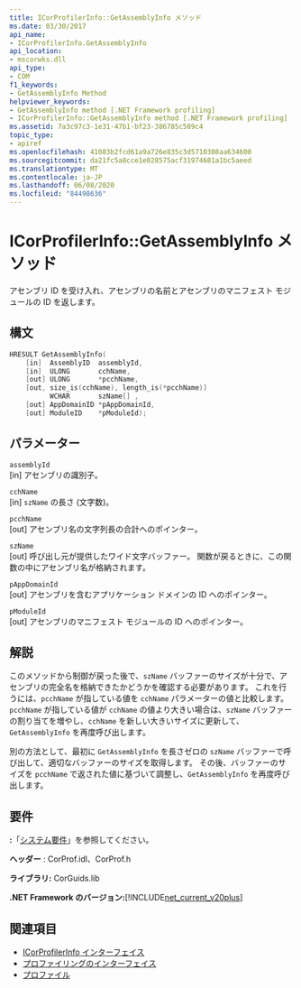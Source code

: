 ```yaml
---
title: ICorProfilerInfo::GetAssemblyInfo メソッド
ms.date: 03/30/2017
api_name:
- ICorProfilerInfo.GetAssemblyInfo
api_location:
- mscorwks.dll
api_type:
- COM
f1_keywords:
- GetAssemblyInfo Method
helpviewer_keywords:
- GetAssemblyInfo method [.NET Framework profiling]
- ICorProfilerInfo::GetAssemblyInfo method [.NET Framework profiling]
ms.assetid: 7a3c97c3-1e31-47b1-bf23-386785c509c4
topic_type:
- apiref
ms.openlocfilehash: 41083b2fcd61a9a726e835c3d5710308aa634600
ms.sourcegitcommit: da21fc5a8cce1e028575acf31974681a1bc5aeed
ms.translationtype: MT
ms.contentlocale: ja-JP
ms.lasthandoff: 06/08/2020
ms.locfileid: "84498636"
---
```

# <a name="icorprofilerinfogetassemblyinfo-method"></a>ICorProfilerInfo::GetAssemblyInfo メソッド
アセンブリ ID を受け入れ、アセンブリの名前とアセンブリのマニフェスト モジュールの ID を返します。  
  
## <a name="syntax"></a>構文  
  
```cpp  
HRESULT GetAssemblyInfo(  
    [in]  AssemblyID  assemblyId,  
    [in]  ULONG       cchName,  
    [out] ULONG       *pcchName,  
    [out, size_is(cchName), length_is(*pcchName)]  
          WCHAR       szName[] ,  
    [out] AppDomainID *pAppDomainId,  
    [out] ModuleID    *pModuleId);  
```  
  
## <a name="parameters"></a>パラメーター  
 `assemblyId`  
 [in] アセンブリの識別子。  
  
 `cchName`  
 [in] `szName` の長さ (文字数)。  
  
 `pcchName`  
 [out] アセンブリ名の文字列長の合計へのポインター。  
  
 `szName`  
 [out] 呼び出し元が提供したワイド文字バッファー。 関数が戻るときに、この関数の中にアセンブリ名が格納されます。  
  
 `pAppDomainId`  
 [out] アセンブリを含むアプリケーション ドメインの ID へのポインター。  
  
 `pModuleId`  
 [out] アセンブリのマニフェスト モジュールの ID へのポインター。  
  
## <a name="remarks"></a>解説  
 このメソッドから制御が戻った後で、`szName` バッファーのサイズが十分で、アセンブリの完全名を格納できたかどうかを確認する必要があります。 これを行うには、`pcchName` が指している値を `cchName` パラメーターの値と比較します。 `pcchName` が指している値が `cchName` の値より大きい場合は、`szName` バッファーの割り当てを増やし、`cchName` を新しい大きいサイズに更新して、`GetAssemblyInfo` を再度呼び出します。  
  
 別の方法として、最初に `GetAssemblyInfo` を長さゼロの `szName` バッファーで呼び出して、適切なバッファーのサイズを取得します。 その後、バッファーのサイズを `pcchName` で返された値に基づいて調整し、`GetAssemblyInfo` を再度呼び出します。  
  
## <a name="requirements"></a>要件  
 **:**「[システム要件](../../get-started/system-requirements.md)」を参照してください。  
  
 **ヘッダー** : CorProf.idl、CorProf.h  
  
 **ライブラリ:** CorGuids.lib  
  
 **.NET Framework のバージョン:**[!INCLUDE[net_current_v20plus](../../../../includes/net-current-v20plus-md.md)]  
  
## <a name="see-also"></a>関連項目

- [ICorProfilerInfo インターフェイス](icorprofilerinfo-interface.md)
- [プロファイリングのインターフェイス](profiling-interfaces.md)
- [プロファイル](index.md)
